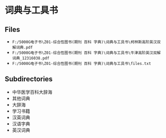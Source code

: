 # 词典与工具书

## Files

- `F:/5000G电子书\Z01-综合性图书(期刊 百科 字典)\词典与工具书\柯林斯高阶英汉双解词典.pdf`
- `F:/5000G电子书\Z01-综合性图书(期刊 百科 字典)\词典与工具书\牛津高阶英汉双解词典_12316038.pdf`
- `F:/5000G电子书\Z01-综合性图书(期刊 百科 字典)\词典与工具书\files.txt`

## Subdirectories

- 中华医学百科大辞海
- 其他词典
- 大辞海
- 学习书籍
- 汉英词典
- 汉语字典
- 英汉词典

